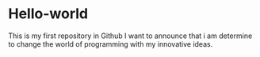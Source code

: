 # Hello-world
This is my first repository in Github
I want to announce that i am determine to change the world of programming with my innovative ideas.
